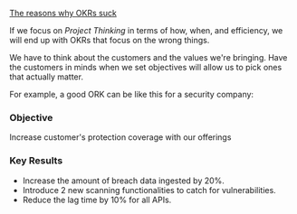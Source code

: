 [The reasons why OKRs
suck](https://typeshare.co/michaelgoitein/posts/the-real-reason-your-okrs-suck-and-the-only-thing-you-need-to-set-them-properly)

If we focus on _Project Thinking_ in terms of how, when, and efficiency, we will
end up with OKRs that focus on the wrong things.

We have to think about the customers and the values we're bringing. Have the
customers in minds when we set objectives will allow us to pick ones that
actually matter.

For example, a good ORK can be like this for a security company:

### Objective

Increase customer's protection coverage with our offerings

### Key Results

- Increase the amount of breach data ingested by 20%.
- Introduce 2 new scanning functionalities to catch for vulnerabilities.
- Reduce the lag time by 10% for all APIs.
